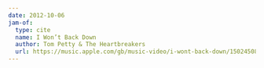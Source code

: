 ```yaml
---
date: 2012-10-06
jam-of:
  type: cite
  name: I Won’t Back Down
  author: Tom Petty & The Heartbreakers
  url: https://music.apple.com/gb/music-video/i-wont-back-down/1502450881
---
```

